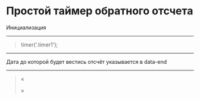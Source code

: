#  Простой таймер обратного отсчета #
Инициализация
***
> timer('.timer1');
***
Дата до которой будет вестись отсчёт указывается в data-end
***
> «<div class="timer timer1" data-end='2020-07-27'>»